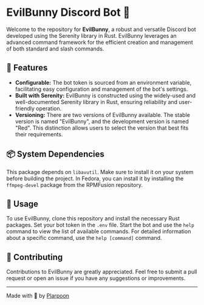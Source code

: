 # EvilBunny Discord Bot 🐰

Welcome to the repository for **EvilBunny**, a robust and versatile Discord bot developed using the Serenity library in Rust. EvilBunny leverages an advanced command framework for the efficient creation and management of both standard and slash commands.

## 🌟 Features

- **Configurable:** The bot token is sourced from an environment variable, facilitating easy configuration and management of the bot's settings.
- **Built with Serenity:** EvilBunny is constructed using the widely-used and well-documented Serenity library in Rust, ensuring reliability and user-friendly operation.
- **Versioning:** There are two versions of EvilBunny available. The stable version is named "EvilBunny", and the development version is named "Red". This distinction allows users to select the version that best fits their requirements.

## 📦 System Dependencies

This package depends on `libavutil`. Make sure to install it on your system before building the project. In Fedora, you can install it by installing the `ffmpeg-devel` package from the RPMFusion repository.

## 🚀 Usage

To use EvilBunny, clone this repository and install the necessary Rust packages. Set your bot token in the `.env` file. Start the bot and use the `help` command to view the list of available commands. For detailed information about a specific command, use the `help [command]` command.

## 🤝 Contributing

Contributions to EvilBunny are greatly appreciated. Feel free to submit a pull request or open an issue if you have any suggestions or improvements.

---

Made with 💖 by [Plarpoon](https://github.com/Plarpoon)